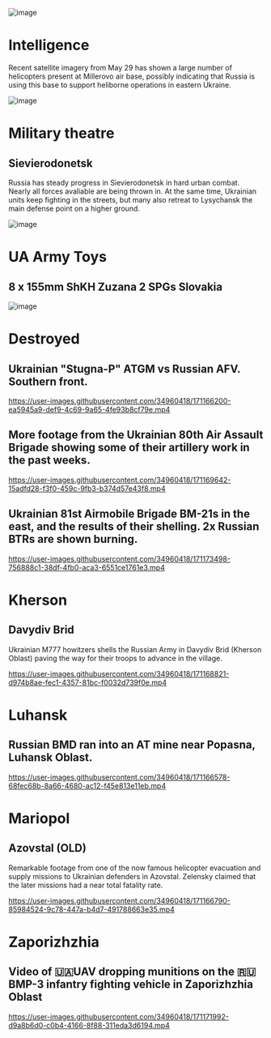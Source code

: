 ![image](https://user-images.githubusercontent.com/34960418/171173029-5bff37f8-87a0-447e-af6a-15b713a6f7ac.png)


# Intelligence

Recent satellite imagery from May 29 has shown a large number of helicopters present at Millerovo air base, possibly indicating that Russia is using this base to support heliborne operations in eastern Ukraine.

![image](https://user-images.githubusercontent.com/34960418/171170369-5256593a-a792-413d-9168-9bacd3c31468.png)


# Military theatre

## Sievierodonetsk

Russia has steady progress in Sievierodonetsk in hard urban combat. Nearly all forces avaliable are being thrown in. At the same time, Ukrainian units keep fighting in the streets, but many also retreat to Lysychansk the main defense point on a higher ground.

![image](https://user-images.githubusercontent.com/34960418/171168471-c0a98e0a-5596-4a18-aabd-4ed0035a35ea.png)


# UA Army Toys

## 8 x 155mm ShKH Zuzana 2 SPGs Slovakia

![image](https://user-images.githubusercontent.com/34960418/171167156-0411ebe8-346b-4cc5-bf08-38b74f72d966.png)


# Destroyed

## Ukrainian "Stugna-P" ATGM vs Russian AFV. Southern front.

https://user-images.githubusercontent.com/34960418/171166200-ea5945a9-def9-4c69-9a65-4fe93b8cf79e.mp4


## More footage from the Ukrainian 80th Air Assault Brigade showing some of their artillery work in the past weeks.

https://user-images.githubusercontent.com/34960418/171169642-15adfd28-f3f0-459c-9fb3-b374d57e43f8.mp4


## Ukrainian 81st Airmobile Brigade BM-21s in the east, and the results of their shelling. 2x Russian BTRs are shown burning.

https://user-images.githubusercontent.com/34960418/171173498-756888c1-38df-4fb0-aca3-6551ce1761e3.mp4


# Kherson

## Davydiv Brid

Ukrainian M777 howitzers shells the Russian Army in Davydiv Brid (Kherson Oblast) paving the way for their troops to advance in the village.

https://user-images.githubusercontent.com/34960418/171168821-d974b8ae-fec1-4357-81bc-f0032d739f0e.mp4


# Luhansk

## Russian BMD ran into an AT mine near Popasna, Luhansk Oblast. 

https://user-images.githubusercontent.com/34960418/171166578-68fec68b-8a66-4680-ac12-f45e813e11eb.mp4


# Mariopol

## Azovstal (OLD)

Remarkable footage from one of the now famous helicopter evacuation and supply missions to Ukrainian defenders in Azovstal. Zelensky claimed that the later missions had a near total fatality rate.

https://user-images.githubusercontent.com/34960418/171166790-85984524-9c78-447a-b4d7-491788663e35.mp4


# Zaporizhzhia

## Video of 🇺🇦UAV dropping munitions on the 🇷🇺BMP-3 infantry fighting vehicle in Zaporizhzhia Oblast

https://user-images.githubusercontent.com/34960418/171171992-d9a8b6d0-c0b4-4166-8f88-311eda3d6194.mp4


